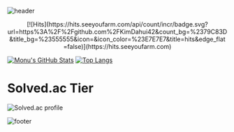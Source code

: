 ![header](https://capsule-render.vercel.app/api?type=waving&color=gradient&height=300&section=header&text=Dahui-Kim%20&fontSize=90)
<div align="center">
[![Hits](https://hits.seeyoufarm.com/api/count/incr/badge.svg?url=https%3A%2F%2Fgithub.com%2FKimDahui42&count_bg=%2379C83D&title_bg=%23555555&icon=&icon_color=%23E7E7E7&title=hits&edge_flat=false)](https://hits.seeyoufarm.com)</div>

[![Monu's GitHub Stats](https://github-readme-stats.vercel.app/api?username=KimDahui42&count_private=true&show_icons=true&theme=radical)](https://github.com/anuraghazra/github-readme-stats)
[![Top Langs](https://github-readme-stats.vercel.app/api/top-langs/?username=KimDahui42&layout=compact&theme=radical&exclude_repo=KimDahui42.github.io&count_private=true)](https://github.com/anuraghazra/github-readme-stats)

# Solved.ac Tier

![Solved.ac profile](http://mazassumnida.wtf/api/pastel/generate_badge?boj=kkddiiock)

![footer](https://capsule-render.vercel.app/api?type=waving&reversal=true&color=gradient&section=footer)

